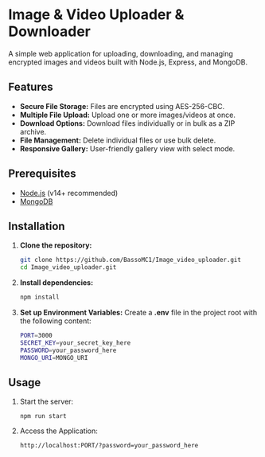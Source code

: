 # Image & Video Uploader & Downloader

A simple web application for uploading, downloading, and managing encrypted images and videos built with Node.js, Express, and MongoDB.

## Features

- **Secure File Storage:** Files are encrypted using AES-256-CBC.
- **Multiple File Upload:** Upload one or more images/videos at once.
- **Download Options:** Download files individually or in bulk as a ZIP archive.
- **File Management:** Delete individual files or use bulk delete.
- **Responsive Gallery:** User-friendly gallery view with select mode.

## Prerequisites

- [Node.js](https://nodejs.org/) (v14+ recommended)
- [MongoDB](https://www.mongodb.com/)

## Installation

1. **Clone the repository:**

    ```bash
    git clone https://github.com/BassoMC1/Image_video_uploader.git
    cd Image_video_uploader.git
    ```

2. **Install dependencies:**
    ```bash
    npm install
    ```
3. **Set up Environment Variables:**
    Create a **.env** file in the project root with the following content:
    ```bash
    PORT=3000
    SECRET_KEY=your_secret_key_here
    PASSWORD=your_password_here
    MONGO_URI=MONGO_URI
    ```

## Usage

1. Start the server:
    ```
    npm run start
    ```
2. Access the Application:
    ```
    http://localhost:PORT/?password=your_password_here
    ```
